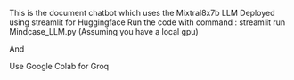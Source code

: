 This is the document chatbot which uses the Mixtral8x7b LLM
Deployed using streamlit for Huggingface 
Run the code with command : streamlit run Mindcase_LLM.py (Assuming you have a local gpu)

And

Use Google Colab for Groq



